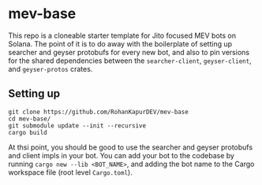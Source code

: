 # mev-base

This repo is a cloneable starter template for Jito focused MEV bots on Solana. The point of it is to do away with the boilerplate of setting up searcher and geyser protobufs for every new bot, and also to pin versions for the shared dependencies between the `searcher-client`, `geyser-client`, and `geyser-protos` crates.

## Setting up

```base
git clone https://github.com/RohanKapurDEV/mev-base
cd mev-base/
git submodule update --init --recursive
cargo build
```

At thsi point, you should be good to use the searcher and geyser protobufs and client impls in your bot. You can add your bot to the codebase by running `cargo new --lib <BOT_NAME>`, and adding the bot name to the Cargo workspace file (root level `Cargo.toml`).
